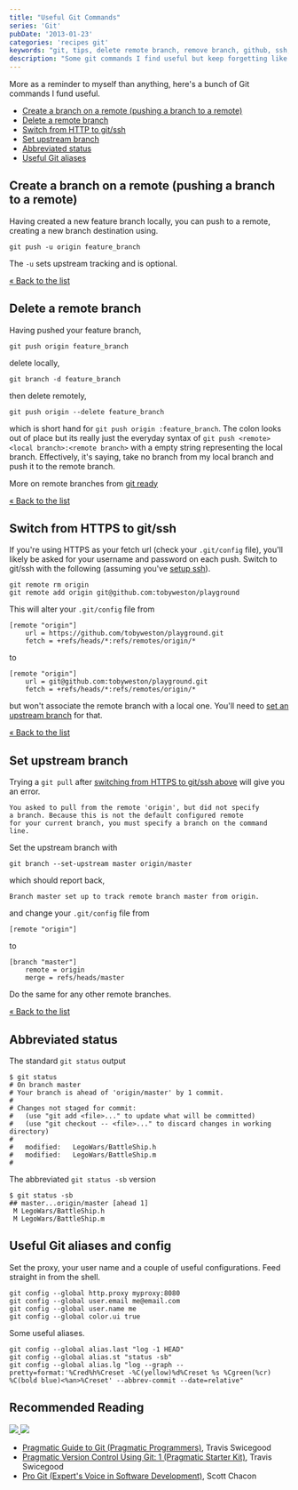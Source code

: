 ```yaml
---
title: "Useful Git Commands"
series: 'Git'
pubDate: '2013-01-23'
categories: 'recipes git'
keywords: "git, tips, delete remote branch, remove branch, github, ssh, https"
description: "Some git commands I find useful but keep forgetting like removing a remote branch."
---
```


<a id="top"></a>More as a reminder to myself than anything, here's a bunch of Git commands I fund useful.

 - [Create a branch on a remote (pushing a branch to a remote)](/blog/2013-01-23-useful-git-commands#create_remote_branch)
 - [Delete a remote branch](/blog/2013-01-23-useful-git-commands#delete_remote_branch)
 - [Switch from HTTP to git/ssh](/blog/2013-01-23-useful-git-commands#switch_to_ssh)
 - [Set upstream branch](/blog/2013-01-23-useful-git-commands#set_upstream_branch)
 - [Abbreviated status](/blog/2013-01-23-useful-git-commands#status)
 - [Useful Git aliases](/blog/2013-01-23-useful-git-commands#alias)


<!-- more -->

## <a id="create_remote_branch"></a>Create a branch on a remote (pushing a branch to a remote)

Having created a new feature branch locally, you can push to a remote, creating a new branch destination using.

```shell
git push -u origin feature_branch
```

The `-u` sets upstream tracking and is optional.

[« Back to the list](#top)


## <a id="delete_remote_branch"></a>Delete a remote branch

Having pushed your feature branch,

```shell
git push origin feature_branch
```

delete locally,

```shell
git branch -d feature_branch
```

then delete remotely,

```shell
git push origin --delete feature_branch
```

which is short hand for `git push origin :feature_branch`. The colon looks out of place but its really just the everyday syntax of `git push <remote> <local branch>:<remote branch>` with a empty string representing the local branch. Effectively, it's saying, take no branch from my local branch and push it to the remote branch.



More on remote branches from [git ready](http://gitready.com/beginner/2009/02/02/push-and-delete-branches.html)

[« Back to the list](#top)



## <a id="switch_to_ssh"></a>Switch from HTTPS to git/ssh

If you're using HTTPS as your fetch url (check your `.git/config` file), you'll likely be asked for your username and password on each push. Switch to git/ssh with the following (assuming you've [setup ssh](https://help.github.com/articles/generating-ssh-keys)).

```shell
git remote rm origin
git remote add origin git@github.com:tobyweston/playground
```


This will alter your `.git/config` file from

```shell
[remote "origin"]
    url = https://github.com/tobyweston/playground.git
    fetch = +refs/heads/*:refs/remotes/origin/*
```

to

```shell
[remote "origin"]
    url = git@github.com:tobyweston/playground.git
    fetch = +refs/heads/*:refs/remotes/origin/*
```


but won't associate the remote branch with a local one. You'll need to [set an upstream branch](#set_upstream_branch) for that.

[« Back to the list](#top)


## <a id="set_upstream_branch"></a>Set upstream branch

Trying a `git pull` after [switching from HTTPS to git/ssh above](#switch_to_ssh) will give you an error.

    You asked to pull from the remote 'origin', but did not specify
    a branch. Because this is not the default configured remote
    for your current branch, you must specify a branch on the command line.

Set the upstream branch with

```shell
git branch --set-upstream master origin/master
```

which should report back,

    Branch master set up to track remote branch master from origin.

and change your `.git/config` file from

```shell
[remote "origin"]
```

to

```shell
[branch "master"]
    remote = origin
    merge = refs/heads/master
```

Do the same for any other remote branches.

[« Back to the list](#top)


## <a id="status"></a>Abbreviated status

The standard `git status` output

```shell
$ git status
# On branch master
# Your branch is ahead of 'origin/master' by 1 commit.
#
# Changes not staged for commit:
#   (use "git add <file>..." to update what will be committed)
#   (use "git checkout -- <file>..." to discard changes in working directory)
#
#	modified:   LegoWars/BattleShip.h
#	modified:   LegoWars/BattleShip.m
#
```
The abbreviated `git status -sb` version

```shell
$ git status -sb
## master...origin/master [ahead 1]
 M LegoWars/BattleShip.h
 M LegoWars/BattleShip.m
```

## <a id="alias"></a>Useful Git aliases and config

Set the proxy, your user name and a couple of useful configurations. Feed straight in from the shell.

```shell
git config --global http.proxy myproxy:8080
git config --global user.email me@email.com
git config --global user.name me
git config --global color.ui true
```

Some useful aliases.

```shell
git config --global alias.last "log -1 HEAD"
git config --global alias.st "status -sb"
git config --global alias.lg "log --graph --pretty=format:'%Cred%h%Creset -%C(yellow)%d%Creset %s %Cgreen(%cr) %C(bold blue)<%an>%Creset' --abbrev-commit --date=relative"
```


## Recommended Reading

<a href="http://www.amazon.co.uk/gp/product/1934356727/ref=as_li_ss_il?ie=UTF8&camp=1634&creative=19450&creativeASIN=1934356727&linkCode=as2&tag=baddotrobot-21">![](http://ecx.images-amazon.com/images/I/41iwlU4g9yL._SL160_.jpg) </a>
<a href="http://www.amazon.co.uk/gp/product/1934356158/ref=as_li_ss_tl?ie=UTF8&camp=1634&creative=19450&creativeASIN=1934356158&linkCode=as2&tag=baddotrobot-21">![](http://ecx.images-amazon.com/images/I/519CeNsejdL._SL160_.jpg) </a>

 * <a href="http://www.amazon.co.uk/gp/product/1934356727/ref=as_li_ss_tl?ie=UTF8&camp=1634&creative=19450&creativeASIN=1934356727&linkCode=as2&tag=baddotrobot-21">Pragmatic Guide to Git (Pragmatic Programmers)</a>, Travis Swicegood
 * <a href="http://www.amazon.co.uk/gp/product/1934356158/ref=as_li_ss_tl?ie=UTF8&camp=1634&creative=19450&creativeASIN=1934356158&linkCode=as2&tag=baddotrobot-21">Pragmatic Version Control Using Git: 1 (Pragmatic Starter Kit)</a>, Travis Swicegood
 * <a href="http://www.amazon.co.uk/gp/product/1430218339/ref=as_li_ss_tl?ie=UTF8&camp=1634&creative=19450&creativeASIN=1430218339&linkCode=as2&tag=baddotrobot-21">Pro Git (Expert's Voice in Software Development)</a>, Scott Chacon
